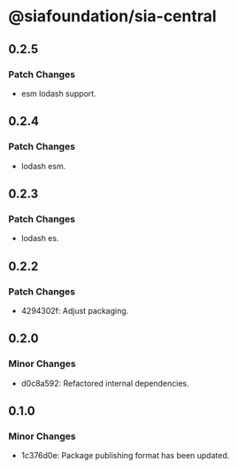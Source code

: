# @siafoundation/sia-central

## 0.2.5

### Patch Changes

- esm lodash support.

## 0.2.4

### Patch Changes

- lodash esm.

## 0.2.3

### Patch Changes

- lodash es.

## 0.2.2

### Patch Changes

- 4294302f: Adjust packaging.

## 0.2.0

### Minor Changes

- d0c8a592: Refactored internal dependencies.

## 0.1.0

### Minor Changes

- 1c376d0e: Package publishing format has been updated.
